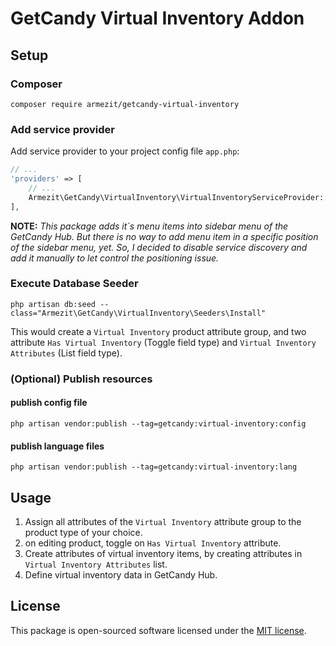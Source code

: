 # GetCandy Virtual Inventory Addon

## Setup

### Composer

```shell
composer require armezit/getcandy-virtual-inventory
```

### Add service provider

Add service provider to your project config file `app.php`:

```php
// ...
'providers' => [
    // ...
    Armezit\GetCandy\VirtualInventory\VirtualInventoryServiceProvider::class,
],
```

**NOTE:**
_This package adds it`s menu items into sidebar menu of the GetCandy
Hub. But there is no way to add menu item in a specific position of the
sidebar menu, yet. So, I decided to disable service discovery and add it
manually to let control the positioning issue._

### Execute Database Seeder

```shell
php artisan db:seed --class="Armezit\GetCandy\VirtualInventory\Seeders\Install"
```

This would create a `Virtual Inventory` product attribute group, and two
attribute `Has Virtual Inventory` (Toggle field type) and
`Virtual Inventory Attributes` (List field type).

### (Optional) Publish resources

#### publish config file

```shell
php artisan vendor:publish --tag=getcandy:virtual-inventory:config
```

#### publish language files

```shell
php artisan vendor:publish --tag=getcandy:virtual-inventory:lang
```

## Usage

1. Assign all attributes of the `Virtual Inventory` attribute group to
   the product type of your choice.
2. on editing product, toggle on `Has Virtual Inventory` attribute.
3. Create attributes of virtual inventory items,
   by creating attributes in `Virtual Inventory Attributes` list.
4. Define virtual inventory data in GetCandy Hub.

## License

This package is open-sourced software licensed under the [MIT license](LICENSE.md).
